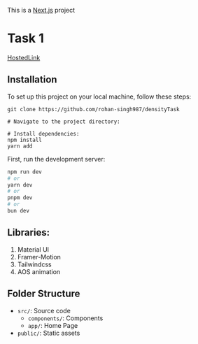 This is a [Next.js](https://nextjs.org/) project

# Task 1
[HostedLink](https://density-task-five.vercel.app/)

## Installation
To set up this project on your local machine, follow these steps:

```
git clone https://github.com/rohan-singh987/densityTask

# Navigate to the project directory:

# Install dependencies:
npm install
yarn add

```

First, run the development server:

```bash
npm run dev
# or
yarn dev
# or
pnpm dev
# or
bun dev
```

## Libraries:
1. Material UI
2. Framer-Motion
3. Tailwindcss
4. AOS animation

## Folder Structure
- `src/`: Source code
  - `components/`: Components
  - `app/`:
      Home Page
- `public/`: Static assets
